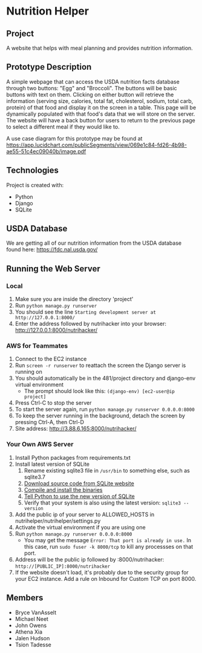 # Nutrition Helper

## Project
A website that helps with meal planning and provides nutrition information.

## Prototype Description
A simple webpage that can access the USDA nutrition facts database through two buttons: "Egg" and "Broccoli". The buttons will be basic buttons with text on them. Clicking on either button will retrieve the information (serving size, calories, total fat, cholesterol, sodium, total carb, protein) of that food and display it on the screen in a table. This page will be dynamically populated with that food's data that we will store on the server. The website will have a back button for users to return to the previous page to select a different meal if they would like to.

A use case diagram for this prototype may be found at https://app.lucidchart.com/publicSegments/view/069e1c84-fd26-4b98-ae55-51c4ec09040b/image.pdf

## Technologies
Project is created with:
* Python
* Django
* SQLite

## USDA Database
We are getting all of our nutrition information from the USDA database found here: https://fdc.nal.usda.gov/

## Running the Web Server
### Local
1. Make sure you are inside the directory 'project'
2. Run `python manage.py runserver`
3. You should see the line `Starting development server at http://127.0.0.1:8000/`
4. Enter the address followed by nutrihacker into your browser: http://127.0.0.1:8000/nutrihacker/

### AWS for Teammates
1. Connect to the EC2 instance
2. Run `screen -r runserver` to reattach the screen the Django server is running on
3. You should automatically be in the 481/project directory and django-env virtual environment
    * The prompt should look like this: `(django-env) [ec2-user@ip project]`
4. Press Ctrl-C to stop the server
5. To start the server again, run `python manage.py runserver 0.0.0.0:8000`
6. To keep the server running in the background, detach the screen by pressing Ctrl-A, then Ctrl-D
7. Site address: http://3.88.6.165:8000/nutrihacker/

### Your Own AWS Server
1. Install Python packages from requirements.txt
2. Install latest version of SQLite
    1. Rename existing sqlite3 file in `/usr/bin` to something else, such as sqlite3.7
    2. [Download source code from SQLite website](https://www.sqlite.org/download.html)
    3. [Compile and install the binaries](https://sqlite.org/src/doc/trunk/README.md)
    4. [Tell Python to use the new version of SQLite](https://stackoverflow.com/a/55775310)
    5. Verify that your system is also using the latest version: `sqlite3 --version`
3. Add the public ip of your server to ALLOWED_HOSTS in nutrihelper/nutrihelper/settings.py 
4. Activate the virtual environment if you are using one
5. Run `python manage.py runserver 0.0.0.0:8000`
    * You may get the message `Error: That port is already in use.` In this case, run `sudo fuser -k 8000/tcp` to kill any processses on that port.
6. Address will be the public ip followed by :8000/nutrihacker: `http://[PUBLIC_IP]:8000/nutrihacker`
7. If the website doesn't load, it's probably due to the security group for your EC2 instance. Add a rule on Inbound for Custom TCP on port 8000.

## Members
* Bryce VanAsselt
* Michael Neet
* John Owens
* Athena Xia
* Jalen Hudson
* Tsion Tadesse
